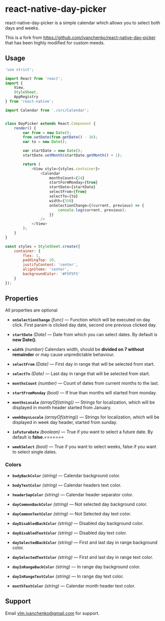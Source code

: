 # react-native-day-picker

react-native-day-picker is a simple calendar which allows you to select both days and weeks.

This is a fork from https://github.com/ivanchenko/react-native-day-picker that has been highly modified for custom meeds.

## Usage

```javascript
'use strict';

import React from 'react';
import {
    View,
    StyleSheet,
    AppRegistry
} from 'react-native';

import Calendar from './src/Calendar';


class DayPicker extends React.Component {
    render() {
        var from = new Date();
        from.setDate(from.getDate() - 16);
        var to = new Date();

        var startDate = new Date();
        startDate.setMonth(startDate.getMonth() + 1);

        return (
            <View style={styles.container}>
                <Calendar
                    monthsCount={24}
                    startFormMonday={true}
                    startDate={startDate}
                    selectFrom={from}
                    selectTo={to}
                    width={350}
                    onSelectionChange={(current, previous) => {
                        console.log(current, previous);
                    }}
                />
            </View>
        );
    }
}

const styles = StyleSheet.create({
    container: {
        flex: 1,
        paddingTop: 20,
        justifyContent: 'center',
        alignItems: 'center',
        backgroundColor: '#F5F5F5'
    }
});
```
## Properties

All properties are optional

- **`onSelectionChange`** _(func)_ — Function which will be executed on day click. First param is clicked day date, second one previous clicked day.

- **`startDate`** _(Date)_ — Date from which you can select dates. By default is **new Date()**.

- **`width`** _(number)_ Calendars width, should be **divided on 7 without remainder** or may cause unpredictable behaviour.

- **`selectFrom`** _(Date)_ — First day in range that will be selected from start.

- **`selectTo`** _(Date)_ — Last day in range that will be selected from start.

- **`monthsCount`** _(number)_ — Count of dates from current months to the last.

- **`startFromMonday`** _(bool)_ — If true than months will started from monday.

- **`monthsLocale`** _(arrayOf(string))_ — Strings for localization, which will be displayed in month header started from January.

- **`weekDaysLocale`** _(arrayOf(string))_ — Strings for localization, which will be displayed in week day header, started from sunday.

- **`isFutureDate`** _(boolean)_ — True if you want to select a future date. By default is **false**.=======

- **`weekSelect`** _(bool)_ — True if you want to select weeks, false if you want to select single dates.


### Colors
 
- **`bodyBackColor`** _(string)_ — Calendar background color.

- **`bodyTextColor`** _(string)_ — Calendar headers text color.

- **`headerSepColor`** _(string)_ — Calendar header separator color.
 
- **`dayCommonBackColor`** _(string)_ — Not selected day background color.

- **`dayCommonTextColor`** _(string)_ — Not Selected day text color.
 
- **`dayDisabledBackColor`** _(string)_ — Disabled day background color.

- **`dayDisabledTextColor`** _(string)_ — Disabled day text color.
 
- **`daySelectedBackColor`** _(string)_ — First and last day in range background color.

- **`daySelectedTextColor`** _(string)_ — First and last day in range text color.
 
- **`dayInRangeBackColor`** _(string)_ — In range day background color.

- **`dayInRangeTextColor`** _(string)_ — In range day text color.

- **`monthTextColor`** _(string)_ — Calendar month header text color.

## Support

Email vlm.ivanchenko@gmail.com for support.
